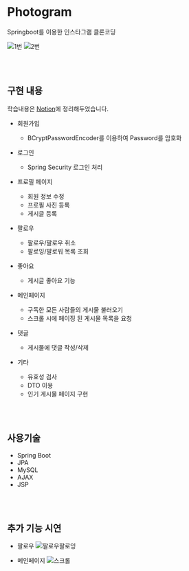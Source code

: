 # Photogram
Springboot를 이용한 인스타그램 클론코딩

![1번](https://user-images.githubusercontent.com/80828047/233119403-0dc98e97-6bb1-4cc6-a4fc-8733799f6561.gif)
![2번](https://user-images.githubusercontent.com/80828047/233122352-146a2299-5ae1-43f1-9ac7-57454a888dc2.gif)

<br>
<br>

## 구현 내용

학습내용은 [Notion](https://jongminzzang.notion.site/jongminzzang/22016e28554345dbaf1579ce97348fcd)에 정리해두었습니다.

- 회원가입
    - BCryptPasswordEncoder를 이용하여 Password를 암호화

- 로그인
    - Spring Security 로그인 처리

- 프로필 페이지
    - 회원 정보 수정
    - 프로필 사진 등록
    - 게시글 등록

- 팔로우 
    - 팔로우/팔로우 취소
    - 팔로잉/팔로워 목록 조회

- 좋아요
    - 게시글 좋아요 기능

- 메인페이지
    - 구독한 모든 사람들의 게시물 불러오기
    - 스크롤 시에 페이징 된 게시물 목록을 요청

- 댓글
    - 게시물에 댓글 작성/삭제


- 기타
    - 유효성 검사
    - DTO 이용
    - 인기 게시물 페이지 구현

<br>
<br>

## 사용기술
- Spring Boot
- JPA
- MySQL
- AJAX
- JSP


<br>
<br>

## 추가 기능 시연

- 팔로우 
    ![팔로우팔로잉](https://user-images.githubusercontent.com/80828047/233123902-86625d30-ae1c-44eb-b562-0f6659859669.gif)


- 메인페이지
    ![스크롤](https://user-images.githubusercontent.com/80828047/233124732-dd0757f0-975f-4be9-b4f7-6397b218c086.gif)


